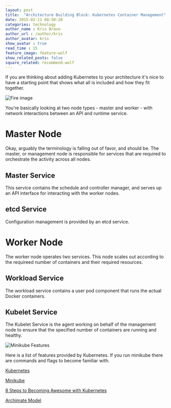 ```yaml
---
layout: post
title:  "Architecture Building Block: Kubernetes Container Management"
date: 2015-02-11 08:50:28
categories: technology
author_name : Kris Bravo
author_url : /author/kris
author_avatar: kris
show_avatar : true
read_time : 15
feature_image: feature-wolf
show_related_posts: false
square_related: recommend-wolf
---
```


If you are thinking about adding Kubernetes to your architecture it's nice to have a starting point that shows what all is included and how they fit together.

![Fire image]({{site.url}}/{{site.baseurl}}img/post-assets/2018-12-23_ABB-kcm.png)

You're basically looking at two node types - master and worker - with network interactions between an API and runtime service.

# Master Node

Okay, arguably the terminology is falling out of favor, and should be. The master, or management node is responsible for services that are required to orchestrate the activity across all nodes.

## Master Service

This service contains the schedule and controller manager, and serves up an API interface for interacting with the worker nodes.

## etcd Service

Configuration management is provided by an etcd service.

# Worker Node

The worker node operates two services. This node scales out according to the requireed number of containers and their required resources.

## Workload Service

The workload service contains a user pod component that runs the actual Docker containers.

## Kubelet Service

The Kubelet Service is the agent working on behalf of the management node to ensure that the specified number of containers are running and healthy.

![Minikube Features]({{site.url}}/{{site.baseurl}}img/post-assets/2018-12-23_ABB-kf.png)

Here is a list of features provided by Kubernetes. If you run minikube there are commands and flags to become familiar with.

[Kubernetes](https://kubernetes.io)

[Minikube](https://kubernetes.io/docs/setup/minikube/)

[8 Steps to Becoming Awesome with Kubernetes](http://bit.ly/8stepsawesome)

[Archimate Model]({{site.url}}/{{site.baseurl}}bravok.github.io.archimate)
